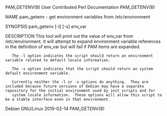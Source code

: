 PAM_GETENV(8)                                                                        User Contributed Perl Documentation                                                                        PAM_GETENV(8)

NAME
       pam_getenv - get environment variables from /etc/environment

SYNOPSIS
       pam_getenv [-l] [-s] env_var

DESCRIPTION
       This tool  will print out the value of env_var from /etc/environment.  It will attempt to expand environment variable references in the definition of env_var but will fail if PAM items are expanded.

       The -l option indicates the script should return an environment variable related to default locale information.

       The -s option indicates that the script should return an system default environment variable.

       Currently neither the -l or -s options do anything.  They are included because future versions of Debian may have a separate repository for the initial environment used by init scripts and for
       system locale information.  These options will allow this script to be a stable interface even in that environment.

Debian GNU/Linux                                                                                  2019-02-14                                                                                    PAM_GETENV(8)
